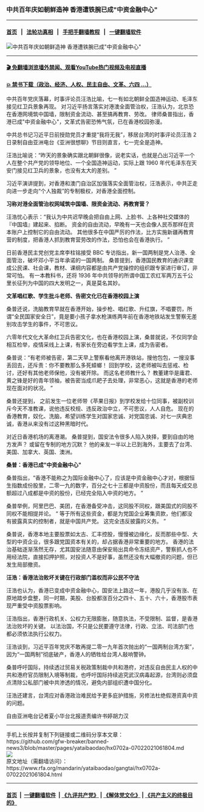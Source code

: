 ### 中共百年庆如朝鲜造神 香港遭铁腕已成"中资金融中心"
------------------------

#### [首页](https://github.com/gfw-breaker/banned-news3/blob/master/README.md) &nbsp;&nbsp;|&nbsp;&nbsp; [法轮功真相](https://github.com/begood0513/basic/blob/master/README.md)  &nbsp;&nbsp;|&nbsp;&nbsp; [手把手翻墙教程](https://github.com/gfw-breaker/guides/wiki)  &nbsp;&nbsp;|&nbsp;&nbsp; [一键翻墙软件](https://github.com/gfw-breaker/nogfw/blob/master/README.md)  



<div id="headerimg">
 <img alt='中共百年庆如朝鲜造神 香港遭铁腕已成"中资金融中心"' src="https://www.rfa.org/mandarin/yataibaodao/gangtai/hx0702a-07022021061804.html/@@images/1fa88660-3fa8-4b82-a557-02f6aedc55a6.png" title='中共百年庆如朝鲜造神 香港遭铁腕已成"中资金融中心"'/>
 <span class="lead_image_caption">
 </span>
 <!-- zoomattribute -->
</div>

<hr/>


#### [ 🎬  免翻墙浏览墙外禁闻、观看YouTube热门视频及电视直播](https://github.com/gfw-breaker/HelloWorld)

#### [ 💥  禁书下载（政治、经济、人权、民主自由、文革、六四 ...）](https://github.com/gfw-breaker/books/blob/master/README.md)

<div id="storytext">
 <p style="font-weight: 400;">
  中共百年党庆落幕，时事评论员汪浩比喻，七一有如北朝鲜全国造神运动、毛泽东接见红卫兵景象再现。
  <span>
  </span>
  对习近平扬言落实对港澳全面管治权，汪浩认为，北京恐在香港网境筑中国墙，限制资金流动、甚至搞再教育、劳改。
  <span>
  </span>
  律师桑普指出，香港已成"中资金融中心"，文革式告密恐怖气氛，已在香港校园弥漫。
 </p>
 <p style="font-weight: 400;">
  中共总书记习近平日前授勋党员才重提“我将无我”，移居台湾的时事评论员汪浩
  <span>
   2
  </span>
  日录制自由亚洲电台《亚洲很想聊》节目则直言，七一完全是造神。
  <span>
  </span>
 </p>
 <p style="font-weight: 400;">
  汪浩比喻说：“昨天的景象确实跟北朝鲜很像，说老实话，也就是凸出习近平一个人在整个共产党的领导地位、一个全国造神运动，实际上跟
  <span>
   1960
  </span>
  年代毛泽东在天安门接见红卫兵的景象，也没有太大的差别。
  <span>
   ”
  </span>
 </p>
 <p style="font-weight: 400;">
  <span>
  </span>
  习近平演讲提到，对香港和澳门自治区加强落实全面管治权，汪浩表示，中共正走向进一步走向“个人独裁”的专制极权，对香港全面控制。
 </p>
 <p style="font-weight: 400;">
  <span>
  </span>
  <strong>
   习称对港全面管治权网域筑中国墙、限资金流动、再教育营？
  </strong>
 </p>
 <p style="font-weight: 400;">
  <span>
  </span>
  汪浩忧心表示：“我认为中共迟早晚会把自由上网、上脸书、上各种社交媒体的『中国墙』建起来、掐断。
  <span>
  </span>
  资金的自由流动，早晚有一天也会像人民币那样在资本账户上控制它的自由流动。
  <span>
  </span>
  其他很多在中国严厉的作法，比方实施新疆再教育营的制度，把香港人抓到教育营劳改的作法，恐怕也会在香港执行。
  <span>
   ”
  </span>
 </p>
 <p style="font-weight: 400;">
  日前香港民主党创党主席李柱铭接受
  <span>
   BBC
  </span>
  专访指出，新一国两制是党人治港、全面管治，破坏邓小平当年承诺的一国两制。
  <span>
  </span>
  桑普提到，香港国民教育的通识课变成公民课、社会课，教材、课纲内容都是由共产党操控的组织跟专家进行审订，非常可怕。
  <span>
  </span>
  有一本教科书，还将
  <span>
   1936
  </span>
  年中共领导的所谓中国工农红军两万五千公里长征列为中国的四大发明之一，真是莫名其妙。
 </p>
 <p style="font-weight: 400;">
  <strong>
   文革唱红歌、学生批斗老师、告密文化已在香港校园上演
  </strong>
 </p>
 <p style="font-weight: 400;">
  <span>
  </span>
  桑普还说，洗脑教育早就在香港开始，操步枪、唱红歌、升红旗，不唱要罚，所谓“全民国家安全日”，竟是要小孩子拿水枪演练两年前在香港地铁站发生警察无差别攻击学生的事件，不可思议。
 </p>
 <p style="font-weight: 400;">
  <span>
  </span>
  六零年代文化大革命红卫兵告密文化，也在香港校园上演，桑普就说，不仅同学会相互检举，疫情采线上上课，有家长在旁边看学生上课，成为告密者。
 </p>
 <p style="font-weight: 400;">
  桑普说：“有老师被告密，第二天早上警察看他离开港铁站，搜他包包，一搜没事丢回去，还斥责：你不要教那么多死蟑螂！
  <span>
  </span>
  回到学校，这老师被叫去惩戒、检讨，还好有其他老师保他，没有被开除。
  <span>
  </span>
  而这名老师教什么？
  <span>
  </span>
  教董建华是庸君、黄之锋是好的青年领袖，被告密当成爪耙子去处理，非常恶心，这就是香港的老师现在面对的状况。
  <span>
   ”
  </span>
 </p>
 <p style="font-weight: 400;">
  桑普还提到，
  <span>
  </span>
  之前发生一位老师带《苹果日报》到学校发给十位同事，被副校训斥今天不准教课，说他违反校规、违反政治中立，不可思议，人人自危。
  <span>
  </span>
  现在的香港教育，奴化、洗脑，希望训练学生对国家忠诚、对党国忠诚、对七一庆典忠诚，香港从来没有过这种黑暗时代。
 </p>
 <p style="font-weight: 400;">
  <span>
  </span>
  对近日香港机场的离港潮。
  <span>
  </span>
  桑普提到，国安法令很多人陷入抉择，要到自由的地方发声？
  <span>
  </span>
  或留在专制的地方沉默？
  <span>
  </span>
  他的亲友一半以上已到海外，主要去了台湾、美国、加拿大、英国、澳洲。
 </p>
 <p style="font-weight: 400;">
  <strong>
   桑普：香港已成"中资金融中心"
  </strong>
 </p>
 <p style="font-weight: 400;">
  桑普指出，“香港不能称之为国际金融中心了，应该是中资金融中心才对，根据恒生指数成份股里，二零一九的数字，百分之七十三都是中资股份，而且每天成交总额超过八成都是中资的股份，已经完全陷入中资的地方。
  <span>
   ”
  </span>
 </p>
 <p style="font-weight: 400;">
  <span>
  </span>
  桑普举例，阿里巴巴、美团，在香港备受冲击，这同股不同权，跟美国式的同股不同权不能相提并论。
  <span>
   “
  </span>
  等于所有这些资金，都是为党国企业筹集资款，他们都没有披露真实的控制者，就是中国共产党。
  <span>
  </span>
  这完全违反披露的义务。
  <span>
   ”
  </span>
 </p>
 <p style="font-weight: 400;">
  桑普说，香港本地主要股票如太古、汇丰控股，慢慢被边缘化，反而那些中型、大型的中资企业，很多跟党国资本有关的，却占据香港非常重要的地方。
  <span>
  </span>
  香港的法治基础逐渐荡然无存，尤其国安法随意由保安局出具命令冻结资产，警察抓人也不用经法院，直接扣押护照，对投资人不是好事，虽然还没有大幅撤资的问题，但已发生局部撤资。
 </p>
 <p style="font-weight: 400;">
  <strong>
   汪浩：香港法治败坏关键在行政部门滥权而非公民不守法
  </strong>
 </p>
 <p style="font-weight: 400;">
  汪浩也认为，香港已变成中资金融中心，国安法上路这一年，港股几乎没有涨、在原地踏步盘整，同一时期，美股、台股都涨百分之四十、五十、六十，香港股市表现严重受中资股票影响。
 </p>
 <p style="font-weight: 400;">
  汪浩指出，香港行政机关、公权力无限膨胀，随意执法，不受限制、监督，是香港法治败坏的关键。
  <span>
  </span>
  以法治国，不只是公民要遵守法律，行政、立法、司法部门也都必须依法执行公权力。
 </p>
 <p style="font-weight: 400;">
  汪浩谈到，习近平百年党庆不敢再提二零一九年首次抛出的“一国两制台湾方案”，因为“一国两制”彻底破产，香港人的牺牲给台湾人敲响警钟。
 </p>
 <p style="font-weight: 400;">
  桑普呼吁国际，持续透过贸易关税政策制裁中共和港府，对违反自由民主人权的中共和港府官员限制入境等制裁，也呼吁国际持续追究武汉病毒起源，台湾则必须盘点清除公私部门被中共渗透的情况，避免内部组织遭中国分化。
 </p>
 <p style="font-weight: 400;">
  汪浩还建言，台湾应对香港政治难民给予更多庇护措施，另修法杜绝假港资真中资的问题。
 </p>
 <p style="font-weight: 400;">
  <span>
  </span>
 </p>
 <p style="font-weight: 400;">
  自由亚洲电台记者夏小华台北报道责编许书婷胡力汉
 </p>
 <p style="font-weight: 400;">
  <span>
  </span>
 </p>
 <p style="font-weight: 400;">
  <span>
  </span>
 </p>
</div>

<hr/>
手机上长按并复制下列链接或二维码分享本文章：<br/>
https://github.com/gfw-breaker/banned-news3/blob/master/pages/yataibaodao/hx0702a-07022021061804.md <br/>
<a href='https://github.com/gfw-breaker/banned-news3/blob/master/pages/yataibaodao/hx0702a-07022021061804.md'><img src='https://github.com/gfw-breaker/banned-news3/blob/master/pages/yataibaodao/hx0702a-07022021061804.md.png'/></a> <br/>
原文地址（需翻墙访问）：https://www.rfa.org/mandarin/yataibaodao/gangtai/hx0702a-07022021061804.html


------------------------
#### [首页](https://github.com/gfw-breaker/banned-news3/blob/master/README.md) &nbsp;|&nbsp; [一键翻墙软件](https://github.com/gfw-breaker/nogfw/blob/master/README.md) &nbsp;| [《九评共产党》](https://github.com/gfw-breaker/9ping.md/blob/master/README.md#九评之一评共产党是什么) | [《解体党文化》](https://github.com/gfw-breaker/jtdwh.md/blob/master/README.md) | [《共产主义的终极目的》](https://github.com/gfw-breaker/gczydzjmd.md/blob/master/README.md)


<img src='http://gfw-breaker.win/banned-news3/pages/yataibaodao/hx0702a-07022021061804.md' width='0px' height='0px'/>